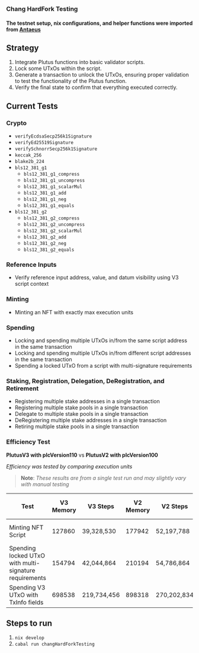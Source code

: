### Chang HardFork Testing

#### The testnet setup, nix configurations, and helper functions were imported from [Antaeus](https://github.com/IntersectMBO/antaeus/)

## Strategy
1. Integrate Plutus functions into basic validator scripts.
2. Lock some UTxOs within the script.
3. Generate a transaction to unlock the UTxOs, ensuring proper validation to test the functionality of the Plutus function.
4. Verify the final state to confirm that everything executed correctly.

## Current Tests

### Crypto 
- `verifyEcdsaSecp256k1Signature`
- `verifyEd25519Signature`
- `verifySchnorrSecp256k1Signature`
- `keccak_256`
- `blake2b_224`
- `bls12_381_g1`
  - `bls12_381_g1_compress`
  - `bls12_381_g1_uncompress`
  - `bls12_381_g1_scalarMul`
  - `bls12_381_g1_add`
  - `bls12_381_g1_neg`
  - `bls12_381_g1_equals`
- `bls12_381_g2`
  - `bls12_381_g2_compress`
  - `bls12_381_g2_uncompress`
  - `bls12_381_g2_scalarMul`
  - `bls12_381_g2_add`
  - `bls12_381_g2_neg`
  - `bls12_381_g2_equals`

### Reference Inputs
- Verify reference input address, value, and datum visibility using V3 script context

### Minting
- Minting an NFT with exactly max execution units

### Spending
- Locking and spending multiple UTxOs in/from the same script address in the same transaction
- Locking and spending multiple UTxOs in/from different script addresses in the same transaction
- Spending a locked UTxO from a script with multi-signature requirements

### Staking, Registration, Delegation, DeRegistration, and Retirement
- Registering multiple stake addresses in a single transaction
- Registering multiple stake pools in a single transaction
- Delegate to multiple stake pools in a single transaction
- DeRegistering multiple stake addresses in a single transaction
- Retiring multiple stake pools in a single transaction

### Efficiency Test
**PlutusV3 with plcVersion110** vs **PlutusV2 with plcVersion100**

*Efficiency was tested by comparing execution units*  
> **Note**: *These results are from a single test run and may slightly vary with manual testing*
 
| Test                                                   | V3 Memory | V3 Steps   | V2 Memory | V2 Steps   | V3 Script Size | V2 Script Size | Memory Efficiency | Steps Efficiency |
| ------------------------------------------------------ | --------- | ---------- | --------- | ---------- | -------------- | -------------- | ----------------- | ---------------- |
| Minting NFT Script                                     | 127860    | 39,328,530 | 177942    | 52,197,788 | 930            | 1044           | 28% more efficient| 24% more efficient|
| Spending locked UTxO with multi-signature requirements | 154794    | 42,044,864 | 210194    | 54,786,864 | 521            | 554            | 26% more efficient| 23% more efficient|
| Spending V3 UTxO with TxInfo fields                    | 698538    | 219,734,456| 898318    | 270,202,834| 1967           | 2197           | 22% more efficient| 18% more efficient|


## Steps to run
1. `nix develop`
2. `cabal run changHardForkTesting`
